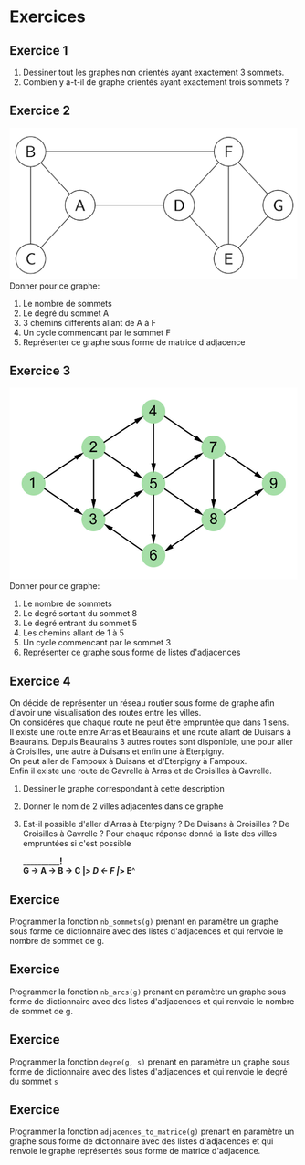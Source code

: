 # Exercices  

## Exercice 1  
1. Dessiner tout les graphes non orientés ayant exactement 3 sommets. 
2. Combien y a-t-il de graphe orientés ayant exactement trois sommets ?

## Exercice 2  
![](img/exo_2_graphe_non_oriente.png)
Donner pour ce graphe:  
1. Le nombre de sommets  
2. Le degré du sommet A  
3. 3 chemins différents allant de A à F   
4. Un cycle commencant par le sommet F  
5. Représenter ce graphe sous forme de matrice d'adjacence  

## Exercice 3  
![](img/exo_3_graphe_oriente.jpg)
Donner pour ce graphe:
1. Le nombre de sommets  
2. Le degré sortant du sommet 8  
3. Le degré entrant du sommet 5
4. Les chemins allant de 1 à 5   
5. Un cycle commencant par le sommet 3  
6. Représenter ce graphe sous forme de listes d'adjacences  

## Exercice 4  
On décide de représenter un réseau routier sous forme de graphe afin d'avoir une visualisation des routes entre les villes.  
On considéres que chaque route ne peut être empruntée que dans 1 sens.   
Il existe une route entre Arras et Beaurains et une route allant de Duisans à Beaurains.
Depuis Beaurains 3 autres routes sont disponible, une pour aller à Croisilles, une autre à Duisans et enfin une à Eterpigny.  
On peut aller de Fampoux à Duisans et d'Eterpigny à Fampoux.  
Enfin il existe une route de Gavrelle à Arras et de Croisilles à Gavrelle.  

1. Dessiner le graphe correspondant à cette description  
2. Donner le nom de 2 villes adjacentes dans ce graphe  
3. Est-il possible d'aller d'Arras à Eterpigny ? De Duisans à Croisilles ? De Croisilles à Gavrelle ? Pour chaque réponse donné la liste des villes empruntées si c'est possible

     ______________!      
    G -> A -> B -> C
            |_> D <- F
            |_> E____^


## Exercice  
Programmer la fonction `nb_sommets(g)` prenant en paramètre un graphe sous forme de dictionnaire avec des listes d'adjacences et qui renvoie le nombre de sommet de g. 


## Exercice  
Programmer la fonction `nb_arcs(g)` prenant en paramètre un graphe sous forme de dictionnaire avec des listes d'adjacences et qui renvoie le nombre de sommet de g. 



## Exercice
Programmer la fonction `degre(g, s)` prenant en paramètre un graphe sous forme de dictionnaire avec des listes d'adjacences et qui renvoie le degré du sommet `s`



## Exercice 
Programmer la fonction `adjacences_to_matrice(g)` prenant en paramètre un graphe sous forme de dictionnaire avec des listes d'adjacences et qui renvoie le graphe représentés sous forme de matrice d'adjacence.  

